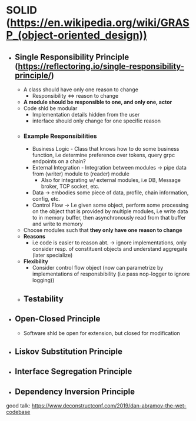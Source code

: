 # SOLID (https://en.wikipedia.org/wiki/GRASP_(object-oriented_design))
- ## Single Responsibility Principle (https://reflectoring.io/single-responsibility-principle/)
  - A class should have only one reason to change
    - Responsibility $\iff$ reason to change
  - **A module should be responsible to one, and only one, actor**
  - Code shld be modular
    - Implementation details hidden from the user
    - interface should only change for one specific reason
  - ### Example Responsibilities
    - Business Logic - Class that knows how to do some business function, i.e determine preference over tokens, query grpc endpoints on a chain?
    - External Integration - Integration between modules -> pipe data from (writer) module to (reader) module
      - Also for integrating w/ external modules, i.e DB, Message broker, TCP socket, etc.
    - Data -> embodies some piece of data, profile, chain information, config, etc.
    - Control Flow -> I.e given some object, perform some processing on the object that is provided by multiple modules, i.e write data to in memory buffer, then asynchronously read from that buffer and write to memory
  - Choose modules such that **they only have one reason to change**
  - **Reasons**
    - i.e code is easier to reason abt. -> ignore implementations, only consider resp. of constituent objects and understand aggregate (later specialize)
  - **Flexibility**
    - Consider control flow object (now can parametrize by implementations of responsbibility (i.e pass nop-logger to ignore logging))
  - **Testability**
    - 
- ## Open-Closed Principle
  - Software shld be open for extension, but closed for modification
- ## Liskov Substitution Principle
- ## Interface Segregation Principle
- ## Dependency Inversion Principle
good talk: https://www.deconstructconf.com/2019/dan-abramov-the-wet-codebase
